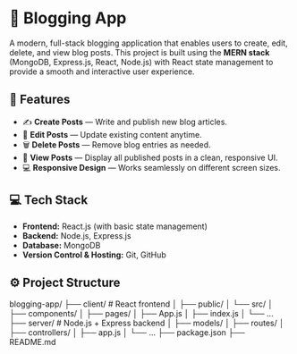 
# 📝 Blogging App

A modern, full-stack blogging application that enables users to create, edit, delete, and view blog posts. This project is built using the **MERN stack** (MongoDB, Express.js, React, Node.js) with React state management to provide a smooth and interactive user experience.

## 🚀 Features

- ✍️ **Create Posts** — Write and publish new blog articles.
- 📝 **Edit Posts** — Update existing content anytime.
- 🗑️ **Delete Posts** — Remove blog entries as needed.
- 📰 **View Posts** — Display all published posts in a clean, responsive UI.
- 💻 **Responsive Design** — Works seamlessly on different screen sizes.

## 💻 Tech Stack

- **Frontend:** React.js (with basic state management)
- **Backend:** Node.js, Express.js
- **Database:** MongoDB
- **Version Control & Hosting:** Git, GitHub

## ⚙️ Project Structure
blogging-app/
├── client/           # React frontend
│   ├── public/
│   └── src/
│       ├── components/
│       ├── pages/
│       ├── App.js
│       ├── index.js
│       └── ... 
├── server/           # Node.js + Express backend
│   ├── models/
│   ├── routes/
│   ├── controllers/
│   ├── app.js
│   └── ... 
├── package.json
├── README.md


